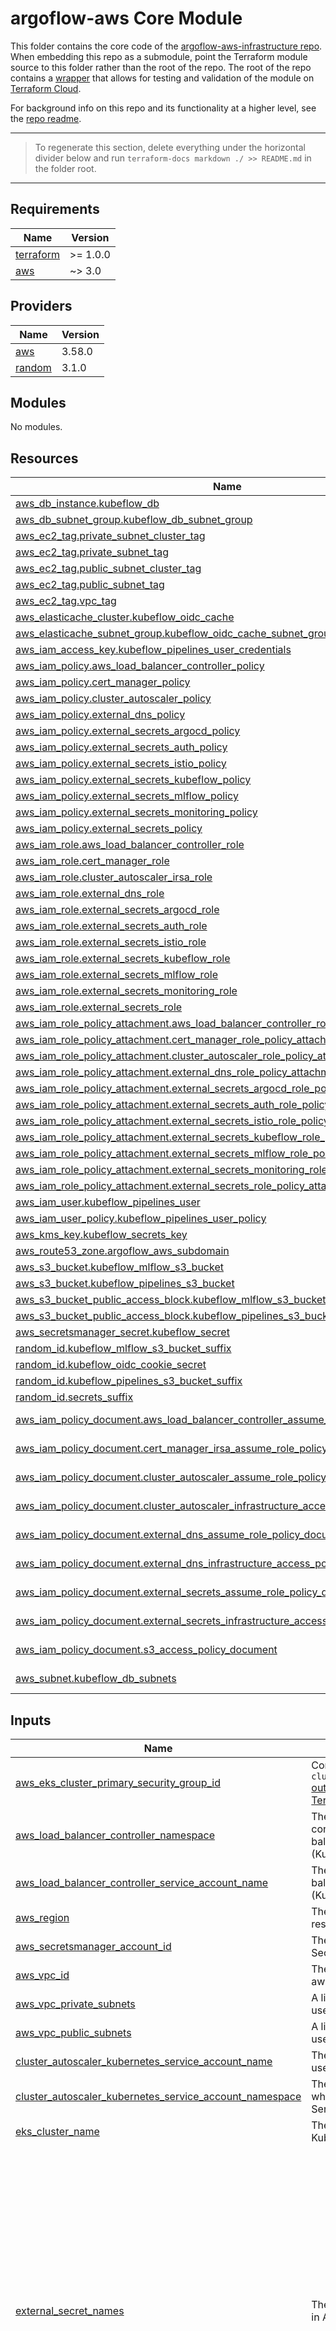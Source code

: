 # argoflow-aws Core Module

This folder contains the core code of the [argoflow-aws-infrastructure repo](https://github.com/honestbank/argoflow-aws-infrastructure).
When embedding this repo as a submodule, point the Terraform module source to this folder rather than the root of the repo.
The root of the repo contains a [wrapper](/argoflow-aws-infrastructure-wrapper.tf) that allows for testing and validation
of the module on [Terraform Cloud](https://app.terraform.io).

For background info on this repo and its functionality at a higher level, see the [repo readme](/README.md).

---

>
> To regenerate this section, delete everything under the horizontal divider below and run
> `terraform-docs markdown ./ >> README.md` in the folder root.
>
---
## Requirements

| Name | Version |
|------|---------|
| <a name="requirement_terraform"></a> [terraform](#requirement\_terraform) | >= 1.0.0 |
| <a name="requirement_aws"></a> [aws](#requirement\_aws) | ~> 3.0 |

## Providers

| Name | Version |
|------|---------|
| <a name="provider_aws"></a> [aws](#provider\_aws) | 3.58.0 |
| <a name="provider_random"></a> [random](#provider\_random) | 3.1.0 |

## Modules

No modules.

## Resources

| Name | Type |
|------|------|
| [aws_db_instance.kubeflow_db](https://registry.terraform.io/providers/hashicorp/aws/latest/docs/resources/db_instance) | resource |
| [aws_db_subnet_group.kubeflow_db_subnet_group](https://registry.terraform.io/providers/hashicorp/aws/latest/docs/resources/db_subnet_group) | resource |
| [aws_ec2_tag.private_subnet_cluster_tag](https://registry.terraform.io/providers/hashicorp/aws/latest/docs/resources/ec2_tag) | resource |
| [aws_ec2_tag.private_subnet_tag](https://registry.terraform.io/providers/hashicorp/aws/latest/docs/resources/ec2_tag) | resource |
| [aws_ec2_tag.public_subnet_cluster_tag](https://registry.terraform.io/providers/hashicorp/aws/latest/docs/resources/ec2_tag) | resource |
| [aws_ec2_tag.public_subnet_tag](https://registry.terraform.io/providers/hashicorp/aws/latest/docs/resources/ec2_tag) | resource |
| [aws_ec2_tag.vpc_tag](https://registry.terraform.io/providers/hashicorp/aws/latest/docs/resources/ec2_tag) | resource |
| [aws_elasticache_cluster.kubeflow_oidc_cache](https://registry.terraform.io/providers/hashicorp/aws/latest/docs/resources/elasticache_cluster) | resource |
| [aws_elasticache_subnet_group.kubeflow_oidc_cache_subnet_group](https://registry.terraform.io/providers/hashicorp/aws/latest/docs/resources/elasticache_subnet_group) | resource |
| [aws_iam_access_key.kubeflow_pipelines_user_credentials](https://registry.terraform.io/providers/hashicorp/aws/latest/docs/resources/iam_access_key) | resource |
| [aws_iam_policy.aws_load_balancer_controller_policy](https://registry.terraform.io/providers/hashicorp/aws/latest/docs/resources/iam_policy) | resource |
| [aws_iam_policy.cert_manager_policy](https://registry.terraform.io/providers/hashicorp/aws/latest/docs/resources/iam_policy) | resource |
| [aws_iam_policy.cluster_autoscaler_policy](https://registry.terraform.io/providers/hashicorp/aws/latest/docs/resources/iam_policy) | resource |
| [aws_iam_policy.external_dns_policy](https://registry.terraform.io/providers/hashicorp/aws/latest/docs/resources/iam_policy) | resource |
| [aws_iam_policy.external_secrets_argocd_policy](https://registry.terraform.io/providers/hashicorp/aws/latest/docs/resources/iam_policy) | resource |
| [aws_iam_policy.external_secrets_auth_policy](https://registry.terraform.io/providers/hashicorp/aws/latest/docs/resources/iam_policy) | resource |
| [aws_iam_policy.external_secrets_istio_policy](https://registry.terraform.io/providers/hashicorp/aws/latest/docs/resources/iam_policy) | resource |
| [aws_iam_policy.external_secrets_kubeflow_policy](https://registry.terraform.io/providers/hashicorp/aws/latest/docs/resources/iam_policy) | resource |
| [aws_iam_policy.external_secrets_mlflow_policy](https://registry.terraform.io/providers/hashicorp/aws/latest/docs/resources/iam_policy) | resource |
| [aws_iam_policy.external_secrets_monitoring_policy](https://registry.terraform.io/providers/hashicorp/aws/latest/docs/resources/iam_policy) | resource |
| [aws_iam_policy.external_secrets_policy](https://registry.terraform.io/providers/hashicorp/aws/latest/docs/resources/iam_policy) | resource |
| [aws_iam_role.aws_load_balancer_controller_role](https://registry.terraform.io/providers/hashicorp/aws/latest/docs/resources/iam_role) | resource |
| [aws_iam_role.cert_manager_role](https://registry.terraform.io/providers/hashicorp/aws/latest/docs/resources/iam_role) | resource |
| [aws_iam_role.cluster_autoscaler_irsa_role](https://registry.terraform.io/providers/hashicorp/aws/latest/docs/resources/iam_role) | resource |
| [aws_iam_role.external_dns_role](https://registry.terraform.io/providers/hashicorp/aws/latest/docs/resources/iam_role) | resource |
| [aws_iam_role.external_secrets_argocd_role](https://registry.terraform.io/providers/hashicorp/aws/latest/docs/resources/iam_role) | resource |
| [aws_iam_role.external_secrets_auth_role](https://registry.terraform.io/providers/hashicorp/aws/latest/docs/resources/iam_role) | resource |
| [aws_iam_role.external_secrets_istio_role](https://registry.terraform.io/providers/hashicorp/aws/latest/docs/resources/iam_role) | resource |
| [aws_iam_role.external_secrets_kubeflow_role](https://registry.terraform.io/providers/hashicorp/aws/latest/docs/resources/iam_role) | resource |
| [aws_iam_role.external_secrets_mlflow_role](https://registry.terraform.io/providers/hashicorp/aws/latest/docs/resources/iam_role) | resource |
| [aws_iam_role.external_secrets_monitoring_role](https://registry.terraform.io/providers/hashicorp/aws/latest/docs/resources/iam_role) | resource |
| [aws_iam_role.external_secrets_role](https://registry.terraform.io/providers/hashicorp/aws/latest/docs/resources/iam_role) | resource |
| [aws_iam_role_policy_attachment.aws_load_balancer_controller_role_policy_attachment](https://registry.terraform.io/providers/hashicorp/aws/latest/docs/resources/iam_role_policy_attachment) | resource |
| [aws_iam_role_policy_attachment.cert_manager_role_policy_attachment](https://registry.terraform.io/providers/hashicorp/aws/latest/docs/resources/iam_role_policy_attachment) | resource |
| [aws_iam_role_policy_attachment.cluster_autoscaler_role_policy_attachment](https://registry.terraform.io/providers/hashicorp/aws/latest/docs/resources/iam_role_policy_attachment) | resource |
| [aws_iam_role_policy_attachment.external_dns_role_policy_attachment](https://registry.terraform.io/providers/hashicorp/aws/latest/docs/resources/iam_role_policy_attachment) | resource |
| [aws_iam_role_policy_attachment.external_secrets_argocd_role_policy_attachment](https://registry.terraform.io/providers/hashicorp/aws/latest/docs/resources/iam_role_policy_attachment) | resource |
| [aws_iam_role_policy_attachment.external_secrets_auth_role_policy_attachment](https://registry.terraform.io/providers/hashicorp/aws/latest/docs/resources/iam_role_policy_attachment) | resource |
| [aws_iam_role_policy_attachment.external_secrets_istio_role_policy_attachment](https://registry.terraform.io/providers/hashicorp/aws/latest/docs/resources/iam_role_policy_attachment) | resource |
| [aws_iam_role_policy_attachment.external_secrets_kubeflow_role_policy_attachment](https://registry.terraform.io/providers/hashicorp/aws/latest/docs/resources/iam_role_policy_attachment) | resource |
| [aws_iam_role_policy_attachment.external_secrets_mlflow_role_policy_attachment](https://registry.terraform.io/providers/hashicorp/aws/latest/docs/resources/iam_role_policy_attachment) | resource |
| [aws_iam_role_policy_attachment.external_secrets_monitoring_role_policy_attachment](https://registry.terraform.io/providers/hashicorp/aws/latest/docs/resources/iam_role_policy_attachment) | resource |
| [aws_iam_role_policy_attachment.external_secrets_role_policy_attachment](https://registry.terraform.io/providers/hashicorp/aws/latest/docs/resources/iam_role_policy_attachment) | resource |
| [aws_iam_user.kubeflow_pipelines_user](https://registry.terraform.io/providers/hashicorp/aws/latest/docs/resources/iam_user) | resource |
| [aws_iam_user_policy.kubeflow_pipelines_user_policy](https://registry.terraform.io/providers/hashicorp/aws/latest/docs/resources/iam_user_policy) | resource |
| [aws_kms_key.kubeflow_secrets_key](https://registry.terraform.io/providers/hashicorp/aws/latest/docs/resources/kms_key) | resource |
| [aws_route53_zone.argoflow_aws_subdomain](https://registry.terraform.io/providers/hashicorp/aws/latest/docs/resources/route53_zone) | resource |
| [aws_s3_bucket.kubeflow_mlflow_s3_bucket](https://registry.terraform.io/providers/hashicorp/aws/latest/docs/resources/s3_bucket) | resource |
| [aws_s3_bucket.kubeflow_pipelines_s3_bucket](https://registry.terraform.io/providers/hashicorp/aws/latest/docs/resources/s3_bucket) | resource |
| [aws_s3_bucket_public_access_block.kubeflow_mlflow_s3_bucket_public_access_block](https://registry.terraform.io/providers/hashicorp/aws/latest/docs/resources/s3_bucket_public_access_block) | resource |
| [aws_s3_bucket_public_access_block.kubeflow_pipelines_s3_bucket_public_access_block](https://registry.terraform.io/providers/hashicorp/aws/latest/docs/resources/s3_bucket_public_access_block) | resource |
| [aws_secretsmanager_secret.kubeflow_secret](https://registry.terraform.io/providers/hashicorp/aws/latest/docs/resources/secretsmanager_secret) | resource |
| [random_id.kubeflow_mlflow_s3_bucket_suffix](https://registry.terraform.io/providers/hashicorp/random/latest/docs/resources/id) | resource |
| [random_id.kubeflow_oidc_cookie_secret](https://registry.terraform.io/providers/hashicorp/random/latest/docs/resources/id) | resource |
| [random_id.kubeflow_pipelines_s3_bucket_suffix](https://registry.terraform.io/providers/hashicorp/random/latest/docs/resources/id) | resource |
| [random_id.secrets_suffix](https://registry.terraform.io/providers/hashicorp/random/latest/docs/resources/id) | resource |
| [aws_iam_policy_document.aws_load_balancer_controller_assume_role_policy_document](https://registry.terraform.io/providers/hashicorp/aws/latest/docs/data-sources/iam_policy_document) | data source |
| [aws_iam_policy_document.cert_manager_irsa_assume_role_policy_document](https://registry.terraform.io/providers/hashicorp/aws/latest/docs/data-sources/iam_policy_document) | data source |
| [aws_iam_policy_document.cluster_autoscaler_assume_role_policy_document](https://registry.terraform.io/providers/hashicorp/aws/latest/docs/data-sources/iam_policy_document) | data source |
| [aws_iam_policy_document.cluster_autoscaler_infrastructure_access_policy_document](https://registry.terraform.io/providers/hashicorp/aws/latest/docs/data-sources/iam_policy_document) | data source |
| [aws_iam_policy_document.external_dns_assume_role_policy_document](https://registry.terraform.io/providers/hashicorp/aws/latest/docs/data-sources/iam_policy_document) | data source |
| [aws_iam_policy_document.external_dns_infrastructure_access_policy_document](https://registry.terraform.io/providers/hashicorp/aws/latest/docs/data-sources/iam_policy_document) | data source |
| [aws_iam_policy_document.external_secrets_assume_role_policy_document](https://registry.terraform.io/providers/hashicorp/aws/latest/docs/data-sources/iam_policy_document) | data source |
| [aws_iam_policy_document.external_secrets_infrastructure_access_policy_document](https://registry.terraform.io/providers/hashicorp/aws/latest/docs/data-sources/iam_policy_document) | data source |
| [aws_iam_policy_document.s3_access_policy_document](https://registry.terraform.io/providers/hashicorp/aws/latest/docs/data-sources/iam_policy_document) | data source |
| [aws_subnet.kubeflow_db_subnets](https://registry.terraform.io/providers/hashicorp/aws/latest/docs/data-sources/subnet) | data source |

## Inputs

| Name | Description | Type | Default | Required |
|------|-------------|------|---------|:--------:|
| <a name="input_aws_eks_cluster_primary_security_group_id"></a> [aws\_eks\_cluster\_primary\_security\_group\_id](#input\_aws\_eks\_cluster\_primary\_security\_group\_id) | Corresponds to the `cluster_primary_security_group_id` [output variable of the AWS EKS Terraform module](https://registry.terraform.io/modules/terraform-aws-modules/eks/aws/latest?tab=outputs) | `string` | n/a | yes |
| <a name="input_aws_load_balancer_controller_namespace"></a> [aws\_load\_balancer\_controller\_namespace](#input\_aws\_load\_balancer\_controller\_namespace) | The Kubernetes Namespace containing the aws-load-balancer-controller KSA (Kubernetes Service Account) | `string` | `"kube-system"` | no |
| <a name="input_aws_load_balancer_controller_service_account_name"></a> [aws\_load\_balancer\_controller\_service\_account\_name](#input\_aws\_load\_balancer\_controller\_service\_account\_name) | The name of the aws-load-balancer-controller KSA (Kubernetes Service Account) | `string` | `"aws-load-balancer-controller"` | no |
| <a name="input_aws_region"></a> [aws\_region](#input\_aws\_region) | The AWS region in which to build resources | `string` | n/a | yes |
| <a name="input_aws_secretsmanager_account_id"></a> [aws\_secretsmanager\_account\_id](#input\_aws\_secretsmanager\_account\_id) | The AWS account ID that hosts Secrets Manager resources | `string` | n/a | yes |
| <a name="input_aws_vpc_id"></a> [aws\_vpc\_id](#input\_aws\_vpc\_id) | The VPC ID where the argoflow-aws instance will be located | `string` | n/a | yes |
| <a name="input_aws_vpc_private_subnets"></a> [aws\_vpc\_private\_subnets](#input\_aws\_vpc\_private\_subnets) | A list of the private VPC subnet IDs used by the Kubeflow EKS cluster | `list(string)` | n/a | yes |
| <a name="input_aws_vpc_public_subnets"></a> [aws\_vpc\_public\_subnets](#input\_aws\_vpc\_public\_subnets) | A list of the public VPC subnet IDs used by the Kubeflow EKS cluster | `list(string)` | n/a | yes |
| <a name="input_cluster_autoscaler_kubernetes_service_account_name"></a> [cluster\_autoscaler\_kubernetes\_service\_account\_name](#input\_cluster\_autoscaler\_kubernetes\_service\_account\_name) | The Kubernetes Service Account used by the cluster-autoscaler pod | `string` | `"cluster-autoscaler"` | no |
| <a name="input_cluster_autoscaler_kubernetes_service_account_namespace"></a> [cluster\_autoscaler\_kubernetes\_service\_account\_namespace](#input\_cluster\_autoscaler\_kubernetes\_service\_account\_namespace) | The Kubernetes Namespace in which the cluster-autoscaler Service Account is located | `string` | `"kube-system"` | no |
| <a name="input_eks_cluster_name"></a> [eks\_cluster\_name](#input\_eks\_cluster\_name) | The name of the EKS (Elastic Kubernetes Service) cluster. | `string` | n/a | yes |
| <a name="input_external_secret_names"></a> [external\_secret\_names](#input\_external\_secret\_names) | The secrets that need to be created in AWS Secrets Manager | `list(string)` | <pre>[<br>  "argocd/https_username",<br>  "argocd/https_password",<br>  "auth/client_id",<br>  "auth/client_secret",<br>  "auth/cookie_secret",<br>  "istio-system/auth_ca_cert",<br>  "istio-system/auth_cert",<br>  "istio-system/auth_cert_pk",<br>  "istio-system/gateway_ca_cert",<br>  "istio-system/gateway_cert",<br>  "istio-system/gateway_cert_pk",<br>  "istio-system/monitoring_ca_cert",<br>  "istio-system/monitoring_cert",<br>  "istio-system/monitoring_cert_pk",<br>  "kubeflow/rds_username",<br>  "kubeflow/rds_password",<br>  "kubeflow/s3_accesskey",<br>  "kubeflow/s3_secretkey",<br>  "mlflow/rds_username",<br>  "mlflow/rds_password"<br>]</pre> | no |
| <a name="input_kubeflow_cluster_oidc_provider_arn"></a> [kubeflow\_cluster\_oidc\_provider\_arn](#input\_kubeflow\_cluster\_oidc\_provider\_arn) | The OIDC provider ARN of the Kubeflow Kubernetes cluster | `string` | n/a | yes |
| <a name="input_route53_subdomain"></a> [route53\_subdomain](#input\_route53\_subdomain) | The subdomain to create in Route53 for this argoflow-aws instance | `string` | n/a | yes |
| <a name="input_stage"></a> [stage](#input\_stage) | The stage (environment) of the build - usually one of [test, dev, qa, prod] | `string` | n/a | yes |

## Outputs

| Name | Description |
|------|-------------|
| <a name="output_kubeflow_aws_load_balancer_controller_iam_role_arn"></a> [kubeflow\_aws\_load\_balancer\_controller\_iam\_role\_arn](#output\_kubeflow\_aws\_load\_balancer\_controller\_iam\_role\_arn) | The ARN of the IAM role to be used by the AWS Load Balancer Controller |
| <a name="output_kubeflow_cert_manager_iam_role_arn"></a> [kubeflow\_cert\_manager\_iam\_role\_arn](#output\_kubeflow\_cert\_manager\_iam\_role\_arn) | The ARN of the IAM role to be used by the cert-manager application |
| <a name="output_kubeflow_cluster_autoscaler_iam_role_arn"></a> [kubeflow\_cluster\_autoscaler\_iam\_role\_arn](#output\_kubeflow\_cluster\_autoscaler\_iam\_role\_arn) | The ARN of the IAM role to be used by the Cluster Autoscaler |
| <a name="output_kubeflow_external_dns_iam_role_arn"></a> [kubeflow\_external\_dns\_iam\_role\_arn](#output\_kubeflow\_external\_dns\_iam\_role\_arn) | The ARN of the IAM role to be used by the external-dns application |
| <a name="output_kubeflow_external_secrets_argocd_iam_role_arn"></a> [kubeflow\_external\_secrets\_argocd\_iam\_role\_arn](#output\_kubeflow\_external\_secrets\_argocd\_iam\_role\_arn) | IAM role allowing the external-secrets application to administer ArgoCD secrets |
| <a name="output_kubeflow_external_secrets_auth_role_arn"></a> [kubeflow\_external\_secrets\_auth\_role\_arn](#output\_kubeflow\_external\_secrets\_auth\_role\_arn) | IAM role allowing the external-secrets application to administer auth secrets |
| <a name="output_kubeflow_external_secrets_iam_role_arn"></a> [kubeflow\_external\_secrets\_iam\_role\_arn](#output\_kubeflow\_external\_secrets\_iam\_role\_arn) | The ARN of the IAM role to be used by the external-secrets application |
| <a name="output_kubeflow_external_secrets_istio_role_arn"></a> [kubeflow\_external\_secrets\_istio\_role\_arn](#output\_kubeflow\_external\_secrets\_istio\_role\_arn) | IAM role allowing the external-secrets application to administer istio secrets |
| <a name="output_kubeflow_external_secrets_kubeflow_role_arn"></a> [kubeflow\_external\_secrets\_kubeflow\_role\_arn](#output\_kubeflow\_external\_secrets\_kubeflow\_role\_arn) | IAM role allowing the external-secrets application to administer kubeflow secrets |
| <a name="output_kubeflow_external_secrets_mlflow_policy_arn"></a> [kubeflow\_external\_secrets\_mlflow\_policy\_arn](#output\_kubeflow\_external\_secrets\_mlflow\_policy\_arn) | IAM role allowing the external-secrets application to administer mlflow secrets |
| <a name="output_kubeflow_external_secrets_monitoring_role_arn"></a> [kubeflow\_external\_secrets\_monitoring\_role\_arn](#output\_kubeflow\_external\_secrets\_monitoring\_role\_arn) | IAM policy allowing the external-secrets application to administer monitoring secrets |
| <a name="output_kubeflow_mlflow_s3_bucket_name"></a> [kubeflow\_mlflow\_s3\_bucket\_name](#output\_kubeflow\_mlflow\_s3\_bucket\_name) | S3 bucket for MLFlow |
| <a name="output_kubeflow_oidc_cookie_secret"></a> [kubeflow\_oidc\_cookie\_secret](#output\_kubeflow\_oidc\_cookie\_secret) | The cookie secret to inject into argoflow-aws OIDC setup |
| <a name="output_kubeflow_pipelines_aws_iam_username"></a> [kubeflow\_pipelines\_aws\_iam\_username](#output\_kubeflow\_pipelines\_aws\_iam\_username) | The username of the AWS IAM user for Kubeflow Pipelines |
| <a name="output_kubeflow_pipelines_s3_bucket_name"></a> [kubeflow\_pipelines\_s3\_bucket\_name](#output\_kubeflow\_pipelines\_s3\_bucket\_name) | S3 bucket for Kubeflow Pipelines |
| <a name="output_kubeflow_pipelines_user_credentials_access_key_id"></a> [kubeflow\_pipelines\_user\_credentials\_access\_key\_id](#output\_kubeflow\_pipelines\_user\_credentials\_access\_key\_id) | The access key ID for the AWS IAM user with permissions to the Kubeflow Pipelines S3 bucket |
| <a name="output_kubeflow_pipelines_user_credentials_secret_access_key"></a> [kubeflow\_pipelines\_user\_credentials\_secret\_access\_key](#output\_kubeflow\_pipelines\_user\_credentials\_secret\_access\_key) | The secret access key for the AWS IAM user with permissions to the Kubeflow Pipelines S3 bucket |
| <a name="output_kubeflow_rds_host"></a> [kubeflow\_rds\_host](#output\_kubeflow\_rds\_host) | The hostname of the Kubeflow RDS instance |
| <a name="output_kubeflow_redis_oidc_cache_nodes"></a> [kubeflow\_redis\_oidc\_cache\_nodes](#output\_kubeflow\_redis\_oidc\_cache\_nodes) | The nodes of the Kubeflow redis cache to be used for OIDC |
| <a name="output_kubeflow_route53_zone_id"></a> [kubeflow\_route53\_zone\_id](#output\_kubeflow\_route53\_zone\_id) | The ID of the AWS Route 53 zone created for this Kubeflow instance |
| <a name="output_kubeflow_route53_zone_name"></a> [kubeflow\_route53\_zone\_name](#output\_kubeflow\_route53\_zone\_name) | The name of the AWS Route 53 zone created for this Kubeflow instance |
| <a name="output_kubeflow_route53_zone_nameservers"></a> [kubeflow\_route53\_zone\_nameservers](#output\_kubeflow\_route53\_zone\_nameservers) | The nameservers of the AWS Route 53 zone created for this Kubeflow instance |
| <a name="output_secretsmanager_secrets"></a> [secretsmanager\_secrets](#output\_secretsmanager\_secrets) | The AWS Secrets Manager secrets created for Kubeflow |
